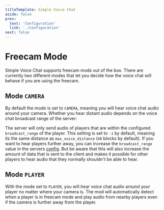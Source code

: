 ```yaml
---
titleTemplate: Simple Voice Chat
aside: false
prev:
  text: 'Configuration'
  link: './configuration'
next: false
---
```


# Freecam Mode

Simple Voice Chat supports freecam mods out of the box.
There are currently two different modes that let you decide how the voice chat will behave if you are using the freecam.

## Mode `CAMERA`

By default the mode is set to `CAMERA`, meaning you will hear voice chat audio around your camera.
Whether you hear distant audio depends on the voice chat broadcast range of the server:

The server will only send audio of players that are within the configured `broadcast_range` of the player.
This setting is set to `-1` by default, meaning its the same distance as `max_voice_distance` (`48` blocks by default).
If you want to hear players further away, you can increase the `broadcast_range` value in the servers [config](server_config).
But be aware that this will also increase the amount of data that is sent to the client and makes it possible for other players to hear audio that they normally shouldn't be able to hear.

## Mode `PLAYER`

With the mode set to `PLAYER`, you will hear voice chat audio around your player no matter where your camera is.
The mod will automatically detect when a player is in freecam mode and play audio from nearby players even if the camera is further away from the player.
